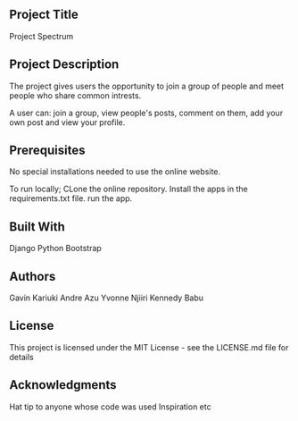 ## Project Title
Project Spectrum    

## Project Description
The project gives users the opportunity to join a group of people and meet people who share common intrests.

A user can: join a group, view people's posts, comment on them, add your own post and view your profile.


 
## Prerequisites
No special installations needed to use the online website.

To run locally;
    CLone the online repository.
    Install the apps in the requirements.txt file.
    run the app.

## Built With
Django
Python
Bootstrap

## Authors
Gavin Kariuki
Andre Azu
Yvonne Njiiri
Kennedy Babu 



## License
This project is licensed under the MIT License - see the LICENSE.md file for details

## Acknowledgments
Hat tip to anyone whose code was used
Inspiration
etc